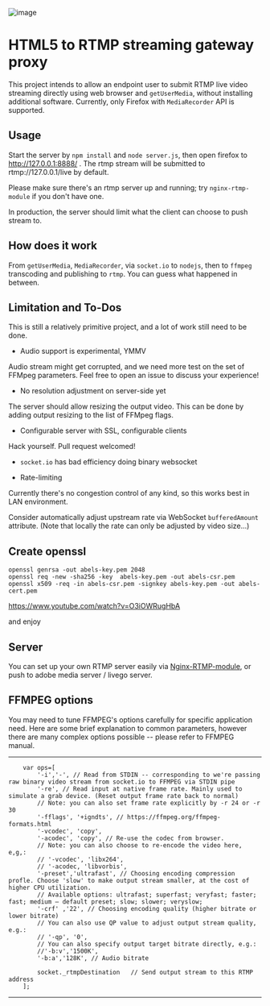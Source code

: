 ![image](https://i.imgur.com/1cNMpvg.png)

# HTML5 to RTMP streaming gateway proxy

This project intends to allow an endpoint user to submit RTMP live video streaming directly using web browser and `getUserMedia`, without installing additional software. Currently, only Firefox with `MediaRecorder` API is supported.

## Usage

Start the server by `npm install` and `node server.js`, then open firefox to http://127.0.0.1:8888/ . The rtmp stream will be submitted to rtmp://127.0.0.1/live by default.

Please make sure there's an rtmp server up and running; try `nginx-rtmp-module` if you don't have one.

In production, the server should limit what the client can choose to push stream to.

## How does it work

From `getUserMedia`, `MediaRecorder`, via `socket.io` to `nodejs`, then to `ffmpeg` transcoding and publishing to `rtmp`. You can guess what happened in between.


## Limitation and To-Dos

This is still a relatively primitive project, and a lot of work still need to be done.

- Audio support is experimental, YMMV

Audio stream might get corrupted, and we need more test on the set of FFMpeg parameters. Feel free to open an issue to discuss your experience!

- No resolution adjustment on server-side yet

The server should allow resizing the output video. This can be done by adding output resizing to the list of FFMpeg flags.

- Configurable server with SSL, configurable clients

Hack yourself. Pull request welcomed!

- `socket.io` has bad efficiency doing binary websocket

- Rate-limiting

Currently there's no congestion control of any kind, so this works best in LAN environment.

Consider automatically adjust upstream rate via WebSocket `bufferedAmount` attribute. (Note that locally the rate can only be adjusted by video size...)

##  Create openssl
```
openssl genrsa -out abels-key.pem 2048
openssl req -new -sha256 -key  abels-key.pem -out abels-csr.pem
openssl x509 -req -in abels-csr.pem -signkey abels-key.pem -out abels-cert.pem
```
https://www.youtube.com/watch?v=O3iOWRugHbA

and enjoy

## Server

You can set up your own RTMP server easily via [Nginx-RTMP-module](https://github.com/arut/nginx-rtmp-module), or push to adobe media server / livego server.

## FFMPEG options
You may need to tune FFMPEG's options carefully for specific application need. Here are some brief explanation to common parameters, however there are many complex options possible -- please refer to FFMPEG manual. 

---
		var ops=[
			'-i','-', // Read from STDIN -- corresponding to we're passing raw binary video stream from socket.io to FFMPEG via STDIN pipe
			'-re', // Read input at native frame rate. Mainly used to simulate a grab device. (Reset output frame rate back to normal)
			// Note: you can also set frame rate explicitly by -r 24 or -r 30
			'-fflags', '+igndts', // https://ffmpeg.org/ffmpeg-formats.html
			'-vcodec', 'copy',
			'-acodec', 'copy', // Re-use the codec from browser.
			// Note: you can also choose to re-encode the video here, e,g,:
			// '-vcodec', 'libx264',
			// '-acodec, 'libvorbis', 
			'-preset','ultrafast', // Choosing encoding compression profle. Choose 'slow' to make output stream smaller, at the cost of higher CPU utilization.
			// Available options: ultrafast; superfast; veryfast; faster; fast; medium – default preset; slow; slower; veryslow;
			'-crf' ,'22', // Choosing encoding quality (higher bitrate or lower bitrate)
			// You can also use QP value to adjust output stream quality, e.g.: 
			// '-qp', '0',
			// You can also specify output target bitrate directly, e.g.:
			//'-b:v','1500K',
			'-b:a','128K', // Audio bitrate
			
			socket._rtmpDestination   // Send output stream to this RTMP address
		];
---
    
